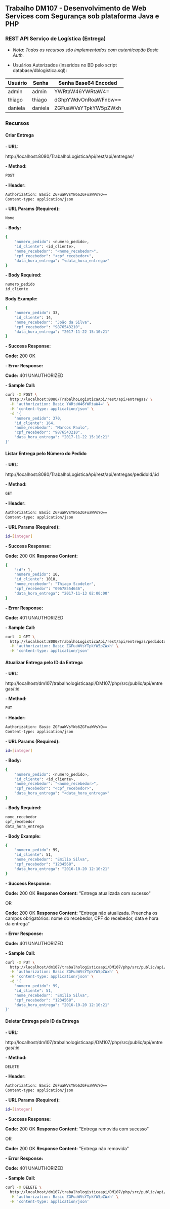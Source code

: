 ## Trabalho DM107 - Desenvolvimento de Web Services com Segurança sob plataforma Java e PHP

### REST API Serviço de Logística (Entrega)

- *Nota: Todos os recursos são implementados com autenticação Basic Auth.*

- Usuários Autorizados (inseridos no BD pelo script database/dblogistica.sql):

|Usuário   |  Senha |  Senha Base64 Encoded |
| ------------ | ------------ | ------------ |
|  admin | admin  | YWRtaW46YWRtaW4=  |
|  thiago | thiago  |  dGhpYWdvOnRoaWFnbw== |
| daniela  | daniela  | ZGFuaWVsYTpkYW5pZWxh   |

### Recursos
#### Criar Entrega

**- URL:**

http://localhost:8080/TrabalhoLogisticaApi/rest/api/entregas/

**- Method:**
```sh
POST
```

**- Header:**
```sh
Authorization: Basic ZGFuaWVsYWo6ZGFuaWVsYQ==
Content-type: application/json
```
**- URL Params (Required):**
```sh
None
```
**- Body:**
```sh
{
	"numero_pedido": <numero_pedido>,
	"id_cliente": <id_cliente>,
	"nome_recebedor": "<nome_recebedor>",
	"cpf_recebedor": "<cpf_recebedor>",
	"data_hora_entrega": "<data_hora_entrega>"
}
```
**- Body Required:**
```sh
numero_pedido
id_cliente
```
**Body Example:**
```sh
{
	"numero_pedido": 33,
	"id_cliente": 14,
	"nome_recebedor": "João da Silva",
	"cpf_recebedor": "9876543210",
	"data_hora_entrega": "2017-11-22 15:10:21"
}
```
**- Success Response:**

**Code:** 200 OK

**- Error Response:**

**Code:** 401 UNAUTHORIZED 

**- Sample Call:**
```sh
curl -X POST \
  http://localhost:8080/TrabalhoLogisticaApi/rest/api/entregas/ \
  -H 'authorization: Basic YWRtaW46YWRtaW4=' \
  -H 'content-type: application/json' \
  -d '{
	"numero_pedido": 370,
	"id_cliente": 164,
	"nome_recebedor": "Marcos Paulo",
	"cpf_recebedor": "9876543210",
	"data_hora_entrega": "2017-11-22 15:10:21"
}'
```
#### Listar Entrega pelo Número do Pedido

**- URL:**

http://localhost:8080/TrabalhoLogisticaApi/rest/api/entregas/pedidoId/:id

**- Method:**
```sh
GET
```
**- Header:**
```sh
Authorization: Basic ZGFuaWVsYWo6ZGFuaWVsYQ==
Content-type: application/json
```
**- URL Params (Required):**
```sh
id=[integer]
```
**- Success Response:**

**Code:** 200 OK
**Response Content:**
```sh
{
    "id": 1,
    "numero_pedido": 10,
    "id_cliente": 1010,
    "nome_recebedor": "Thiago Scodeler",
    "cpf_recebedor": "09678554646",
    "data_hora_entrega": "2017-11-13 02:00:00"
}
```
**- Error Response:**

**Code:** 401 UNAUTHORIZED 

**- Sample Call:**
```sh
curl -X GET \
  http://localhost:8080/TrabalhoLogisticaApi/rest/api/entregas/pedidoId/10 \
  -H 'authorization: Basic ZGFuaWVsYTpkYW5pZWxh' \
  -H 'content-type: application/json'
```
#### Atualizar Entrega pelo ID da Entrega

**- URL:**

http://localhost/dm107/trabalhologisticaapi/DM107/php/src/public/api/entregas/:id

**- Method:**
```sh
PUT
```
**- Header:**
```sh
Authorization: Basic ZGFuaWVsYWo6ZGFuaWVsYQ==
Content-type: application/json
```
**- URL Params (Required):**
```sh
id=[integer]
```
**- Body:**
```sh
{
	"numero_pedido": <numero_pedido>,
	"id_cliente": <id_cliente>,
	"nome_recebedor": "<nome_recebedor>",
	"cpf_recebedor": "<cpf_recebedor>",
	"data_hora_entrega": "<data_hora_entrega>"
}
```
**- Body Required:**
```sh
nome_recebedor
cpf_recebedor
data_hora_entrega
```
**- Body Example:**
```sh
{
	"numero_pedido": 99,
	"id_cliente": 51,
	"nome_recebedor": "Emilio Silva",
	"cpf_recebedor": "1234568",
	"data_hora_entrega": "2016-10-20 12:10:21"
}
```
**- Success Response:**

**Code:** 200 OK
**Response Content:** "Entrega atualizada com sucesso"

OR

**Code:** 200 OK
**Response Content:** "Entrega não atualizada. Preencha os campos obrigatórios: nome do recebedor, CPF do recebedor, data e hora da entrega"

**- Error Response:**

**Code:** 401 UNAUTHORIZED 

**- Sample Call:**
```sh
curl -X PUT \
  http://localhost/dm107/trabalhologisticaapi/DM107/php/src/public/api/entregas/5 \
  -H 'authorization: Basic ZGFuaWVsYTpkYW5pZWxh' \
  -H 'content-type: application/json' \
  -d '{
	"numero_pedido": 99,
	"id_cliente": 51,
	"nome_recebedor": "Emilio Silva",
	"cpf_recebedor": "1234568",
	"data_hora_entrega": "2016-10-20 12:10:21"
}'
```

#### Deletar Entrega pelo ID da Entrega

**- URL:**

http://localhost/dm107/trabalhologisticaapi/DM107/php/src/public/api/entregas/:id

**- Method:**
```sh
DELETE
```
**- Header:**
```sh
Authorization: Basic ZGFuaWVsYWo6ZGFuaWVsYQ==
Content-type: application/json
```
**- URL Params (Required):**
```sh
id=[integer]
```
**- Success Response:**

**Code:** 200 OK
**Response Content:** "Entrega removida com sucesso"

OR

**Code:** 200 OK
**Response Content:** "Entrega não removida"

**- Error Response:**

**Code:** 401 UNAUTHORIZED 

**- Sample Call:**
```sh
curl -X DELETE \
  http://localhost/dm107/trabalhologisticaapi/DM107/php/src/public/api/entregas/12 \
  -H 'authorization: Basic ZGFuaWVsYTpkYW5pZWxh' \
  -H 'content-type: application/json'
```